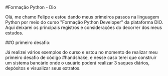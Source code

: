 #Formação Python - Dio

Olá, me chamo Felipe e estou dando meus primeiros passos na linguagem Python por meio do curso "Formação Python Developer" da plataforma DIO. Aqui deixarei os principais registros e considerações do decorrer dos meus estudos.

##O primeiro desafio:

Já realizei vários exemplos do curso e estou no momento de realizar meu primeiro desafio de código #handshake, e nesse caso terei que construir um sistema bancário onde o usuário poderá realizar 3 saques diários, depósitos e visualizar seus extratos.